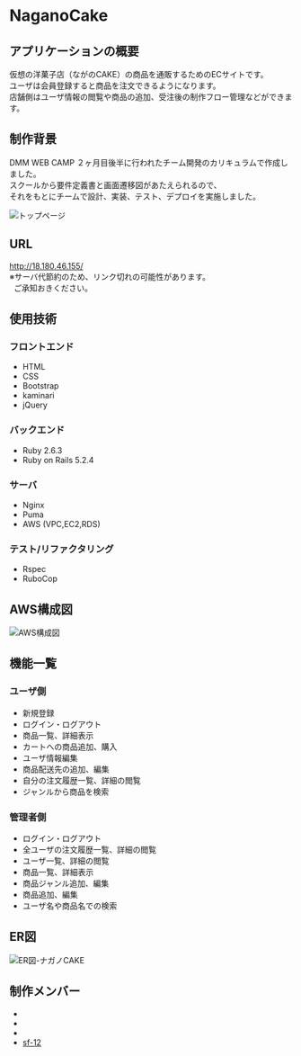 # NaganoCake

## アプリケーションの概要
仮想の洋菓子店（ながのCAKE）の商品を通販するためのECサイトです。<br>
ユーザは会員登録すると商品を注文できるようになります。<br>
店舗側はユーザ情報の閲覧や商品の追加、受注後の制作フロー管理などができます。<br>

## 制作背景
DMM WEB CAMP ２ヶ月目後半に行われたチーム開発のカリキュラムで作成しました。<br>
スクールから要件定義書と画面遷移図があたえられるので、<br>
それをもとにチームで設計、実装、テスト、デプロイを実施しました。<br>

![トップページ](https://user-images.githubusercontent.com/49280097/102960762-fadfa780-4525-11eb-9829-c8cdd1b355fb.png)

## URL
http://18.180.46.155/<br>
※サーバ代節約のため、リンク切れの可能性があります。<br>
  ご承知おきください。<br>

## 使用技術
### フロントエンド
- HTML
- CSS
- Bootstrap
- kaminari
- jQuery
### バックエンド
- Ruby 2.6.3
- Ruby on Rails 5.2.4
### サーバ
- Nginx
- Puma
- AWS (VPC,EC2,RDS)

### テスト/リファクタリング
- Rspec
- RuboCop

## AWS構成図
![AWS構成図](https://user-images.githubusercontent.com/49280097/102963815-6ed17e00-452d-11eb-8db2-b239d05b7990.png)

## 機能一覧
### ユーザ側
- 新規登録
- ログイン・ログアウト
- 商品一覧、詳細表示
- カートへの商品追加、購入
- ユーザ情報編集
- 商品配送先の追加、編集
- 自分の注文履歴一覧、詳細の閲覧
- ジャンルから商品を検索
### 管理者側
- ログイン・ログアウト
- 全ユーザの注文履歴一覧、詳細の閲覧
- ユーザ一覧、詳細の閲覧
- 商品一覧、詳細表示
- 商品ジャンル追加、編集
- 商品追加、編集
- ユーザ名や商品名での検索

## ER図
![ER図-ナガノCAKE](https://user-images.githubusercontent.com/49280097/102966932-3ed9a900-4534-11eb-8674-0c755ced2730.png)

## 制作メンバー
-
-
-
- [sf-12](https://github.com/sf-12)
